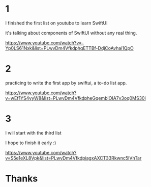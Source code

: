# 1 

I finished the first list on youtube to learn SwiftUI



it's talking about components of SwiftUI without any real thing.



https://www.youtube.com/watch?v=-Yp0LS61Nxk&list=PLwvDm4VfkdphqETTBf-DdjCoAvhai1QpO 



# 2 

practicing to write the first app by swiftui, a to-do list app.



https://www.youtube.com/watch?v=wEf1YS4vyW8&list=PLwvDm4VfkdpheGqemblOIA7v3oq0MS30i



# 3

I will start with the third list 

I hope to finish it early :)





https://www.youtube.com/watch?v=S5e1eXL8Vpk&list=PLwvDm4VfkdpiagxAXCT33Rkwnc5IVhTar 




# Thanks
